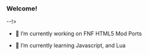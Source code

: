 ### Welcome!
--!>
- 🔭 I’m currently working on FNF HTML5 Mod Ports

- 🌱 I’m currently learning Javascript, and Lua
<!--
![Github Stats](https://github-readme-stats.vercel.app/api?username=SuperTeamXP&theme=radical)
